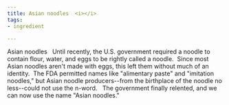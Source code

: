 ```yaml
---
title: Asian noodles  <i></i>
tags:
- ingredient

---
```

Asian noodles   Until recently, the U.S. government required a noodle to contain flour, water, and eggs to be rightly called a noodle.  Since most Asian noodles aren't made with eggs, this left them without much of an identity.  The FDA permitted names like "alimentary paste" and "imitation noodles," but Asian noodle producers--from the birthplace of the noodle no less--could not use the n-word.   The government finally relented, and we can now use the name "Asian noodles."
